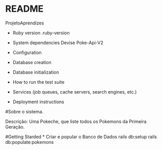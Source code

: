 # README

ProjetoAprendizes

* Ruby version
.ruby-version

* System dependencies
    Devise
    Poke-Api-V2

* Configuration

* Database creation

* Database initialization

* How to run the test suite

* Services (job queues, cache servers, search engines, etc.)

* Deployment instructions

#Sobre o sistema.

Descrição: Uma Pokeche, que liste todos os Pokemons da Primeira Geração.


#Getting Starded
    * Criar e popular o Banco de Dados
    rails db:setup
    rails db:populate:pokemons